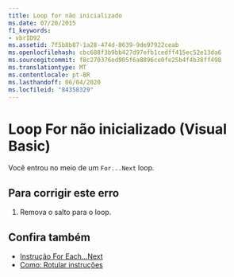 ```yaml
---
title: Loop for não inicializado
ms.date: 07/20/2015
f1_keywords:
- vbrID92
ms.assetid: 7f5b8b87-1a28-474d-8639-9de97922ceab
ms.openlocfilehash: cbc688f3b9bb427d97efb1cedff415ec52e13da6
ms.sourcegitcommit: f8c270376ed905f6a8896ce0fe25b4f4b38ff498
ms.translationtype: MT
ms.contentlocale: pt-BR
ms.lasthandoff: 06/04/2020
ms.locfileid: "84358329"
---
```

# <a name="for-loop-not-initialized-visual-basic"></a>Loop For não inicializado (Visual Basic)
Você entrou no meio de um `For...Next` loop.  
  
## <a name="to-correct-this-error"></a>Para corrigir este erro  
  
1. Remova o salto para o loop.  
  
## <a name="see-also"></a>Confira também

- [Instrução For Each...Next](../language-reference/statements/for-each-next-statement.md)
- [Como: Rotular instruções](../programming-guide/program-structure/how-to-label-statements.md)
